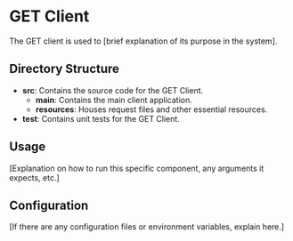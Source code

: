 # GET Client

The GET client is used to [brief explanation of its purpose in the system].

## Directory Structure

- **src**: Contains the source code for the GET Client.
  - **main**: Contains the main client application.
  - **resources**: Houses request files and other essential resources.
- **test**: Contains unit tests for the GET Client.

## Usage

[Explanation on how to run this specific component, any arguments it expects, etc.]

## Configuration

[If there are any configuration files or environment variables, explain here.]
